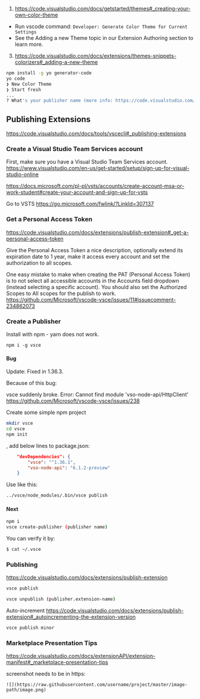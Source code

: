 1. https://code.visualstudio.com/docs/getstarted/themes#_creating-your-own-color-theme
  - Run vscode command: `Developer: Generate Color Theme for Current Settings`
  - See the Adding a new Theme topic in our Extension Authoring section to learn more.
3. https://code.visualstudio.com/docs/extensions/themes-snippets-colorizers#_adding-a-new-theme

```bash
npm install -g yo generator-code
yo code
❯ New Color Theme 
❯ Start fresh
...
? What's your publisher name (more info: https://code.visualstudio.com/docs/tools/vscecli#_publishing-extensions)?
```

## Publishing Extensions

https://code.visualstudio.com/docs/tools/vscecli#_publishing-extensions

### Create a Visual Studio Team Services account

First, make sure you have a Visual Studio Team Services account. https://www.visualstudio.com/en-us/get-started/setup/sign-up-for-visual-studio-online

https://docs.microsoft.com/pl-pl/vsts/accounts/create-account-msa-or-work-student#create-your-account-and-sign-up-for-vsts

Go to VSTS https://go.microsoft.com/fwlink/?LinkId=307137

### Get a Personal Access Token

https://code.visualstudio.com/docs/extensions/publish-extension#_get-a-personal-access-token

Give the Personal Access Token a nice description, optionally extend its expiration date to 1 year, make it access every account and set the authorization to all scopes.

One easy mistake to make when creating the PAT (Personal Access Token) is to not select all accessible accounts in the Accounts field dropdown (instead selecting a specific account). You should also set the Authorized Scopes to All scopes for the publish to work. https://github.com/Microsoft/vscode-vsce/issues/11#issuecomment-234862073

### Create a Publisher

Install with npm - yarn does not work.

`npm i -g vsce`

#### Bug

Update: Fixed in 1.36.3.

Because of this bug:

vsce suddenly broke. Error: Cannot find module 'vso-node-api/HttpClient' https://github.com/Microsoft/vscode-vsce/issues/238

Create some simple npm project

```bash
mkdir vsce
cd vsce
npm init
```

, add below lines to package.json:

```json
    "devDependencies": {
        "vsce": "^1.36.1",
        "vso-node-api": "6.1.2-preview"
    }
```

Use like this:

```bash
../vsce/node_modules/.bin/vsce publish
```

#### Next

```bash
npm i
vsce create-publisher (publisher name)
```

You can verify it by:

```bash
$ cat ~/.vsce
```

### Publishing

https://code.visualstudio.com/docs/extensions/publish-extension

```bash
vsce publish
```

```bash
vsce unpublish (publisher.extension-name)
```

Auto-increment https://code.visualstudio.com/docs/extensions/publish-extension#_autoincrementing-the-extension-version

```bash
vsce publish minor
```

### Marketplace Presentation Tips

https://code.visualstudio.com/docs/extensionAPI/extension-manifest#_marketplace-presentation-tips

screenshot needs to be in https:

```
![](https://raw.githubusercontent.com/username/project/master/image-path/image.png)
```
